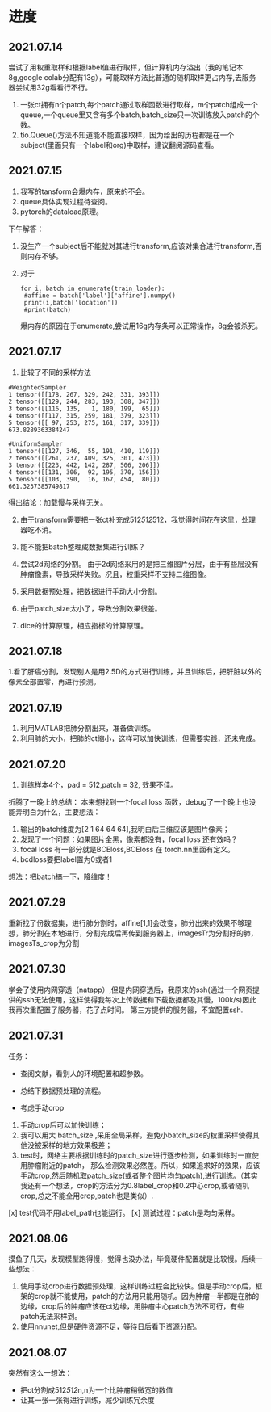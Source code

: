 # 进度
## 2021.07.14
尝试了用权重取样和根据label值进行取样，但计算机内存溢出（我的笔记本8g,google colab分配有13g），可能取样方法比普通的随机取样更占内存,去服务器尝试用32g看看行不行。

1. 一张ct拥有n个patch,每个patch通过取样函数进行取样，m个patch组成一个queue,一个queue里又含有多个batch,batch_size只一次训练放入patch的个数。
2. tio.Queue()方法不知道能不能直接取样，因为给出的历程都是在一个subject(里面只有一个label和org)中取样，建议翻阅源码查看。

## 2021.07.15

1. 我写的tansform会爆内存，原来的不会。
2. queue具体实现过程待查阅。
3. pytorch的dataload原理。

下午解答：
1. 没生产一个subject后不能就对其进行transform,应该对集合进行transform,否则内存不够。

2. 对于
   ```
   for i, batch in enumerate(train_loader):
    #affine = batch['label']['affine'].numpy()
    print(i,batch['location'])
    #print(batch)
    ```
    爆内存的原因在于enumerate,尝试用16g内存条可以正常操作，8g会被杀死。

## 2021.07.17

1. 比较了不同的采样方法
```
#WeightedSampler
1 tensor([[178, 267, 329, 242, 331, 393]])
2 tensor([[129, 244, 283, 193, 308, 347]])
3 tensor([[116, 135,   1, 180, 199,  65]])
4 tensor([[117, 315, 259, 181, 379, 323]])
5 tensor([[ 97, 253, 275, 161, 317, 339]])
673.8289363384247

#UniformSampler
1 tensor([[127, 346,  55, 191, 410, 119]])
2 tensor([[261, 237, 409, 325, 301, 473]])
3 tensor([[223, 442, 142, 287, 506, 206]])
4 tensor([[131, 306,  92, 195, 370, 156]])
5 tensor([[103, 390,  16, 167, 454,  80]])
661.3237385749817

```
得出结论：加载慢与采样无关。

2. 由于transform需要把一张ct补充成512*512*512，我觉得时间花在这里，处理器吃不消。
3. 能不能把batch整理成数据集进行训练？
4. 尝试2d网络的分割。
由于2d网络采用的是把三维图片分层，由于有些层没有肿瘤像素，导致采样失败。况且，权重采样不支持二维图像。
5. 采用数据预处理，把数据进行手动大小分割。

1. 由于patch_size太小了，导致分割效果很差。
2. dice的计算原理，相应指标的计算原理。



## 2021.07.18
1.看了肝癌分割，发现别人是用2.5D的方式进行训练，并且训练后，把肝脏以外的像素全部置零，再进行预测。

## 2021.07.19
1. 利用MATLAB把肺分割出来，准备做训练。
2. 利用肺的大小，把肺的ct缩小，这样可以加快训练，但需要实践，还未完成。

## 2021.07.20
1.  训练样本4个，pad = 512,patch = 32, 效果不佳。

折腾了一晚上的总结：
本来想找到一个focal loss 函数，debug了一个晚上也没能弄明白为什么，主要想法：
1. 输出的batch维度为[2 1 64 64 64],我明白后三维应该是图片像素；
2. 发现了一个问题：如果图片全黑，像素都没有，focal loss 还有效吗？
3. focal loss 有一部分就是BCEloss,BCEloss 在 torch.nn里面有定义。
4. bcdloss要把label置为0或者1


想法：把batch搞一下，降维度！

## 2021.07.29 
重新找了份数据集，进行肺分割时，affine[1,1]会改变，肺分出来的效果不够理想，肺分割在本地进行，分割完成后再传到服务器上，imagesTr为分割好的肺，imagesTs_crop为分割

## 2021.07.30
学会了使用内网穿透（natapp）,但是内网穿透后，我原来的ssh(通过一个网页提供的ssh无法使用，这样使得我每次上传数据和下载数据都及其慢，100k/s)因此我再次重配置了服务器，花了点时间。
第三方提供的服务器，不宜配置ssh.

## 2021.07.31
任务：

- 查阅文献，看别人的环境配置和超参数。
- 总结下数据预处理的流程。 

- 考虑手动crop
 1. 手动crop后可以加快训练；
 2. 我可以用大 batch_size ,采用全局采样，避免小batch_size的权重采样使得其他没被采样的地方效果极差；
 3. test时，网络主要根据训练时的patch_size进行逐步检测，如果训练时一直使用肿瘤附近的patch， 那么检测效果必然差。所以，如果追求好的效果，应该手动crop,然后随机取patch_size(或者整个图片均匀patch),进行训练。（其实我还有一个想法，crop的方法分为0.8label_crop和0.2中心crop,或者随机crop,总之不能全用crop,patch也是类似）.
 

[x] test代码不用label_path也能运行。
[x] 测试过程：patch是均匀采样。


## 2021.08.06
摸鱼了几天，发现模型跑得慢，觉得也没办法，毕竟硬件配置就是比较慢。后续一些想法：
1. 使用手动crop进行数据预处理，这样训练过程会比较快。但是手动crop后，框架的crop就不能使用，patch的方法用只能用随机。因为肿瘤一半都是在肺的边缘，crop后的肿瘤应该在ct边缘，用肿瘤中心patch方法不可行，有些patch无法采样到。
2. 使用nnunet,但是硬件资源不足，等待日后看下资源分配。

## 2021.08.07
突然有这么一想法：
- 把ct分割成512*512*n,n为一个比肿瘤稍微宽的数值
- 让其一张一张得进行训练，减少训练冗余度